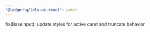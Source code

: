 ```yaml
---
'@ledgerhq/ldls-ui-react': patch
---
```


fix(BaseInput): update styles for active caret and truncate behavior
